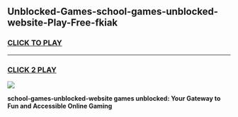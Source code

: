 
## Unblocked-Games-school-games-unblocked-website-Play-Free-fkiak
<h3>
<a href="https://premium76.site?title=school-games-unblocked-website&ref=17A">CLICK TO PLAY</a></h3>
<hr>

<h3>
<a href="https://premium76.site?title=school-games-unblocked-website&ref=17A">CLICK 2 PLAY</a>
  
</h3>

<a href="https://premium76.site?title=school-games-unblocked-website&ref=17A"><img src="https://clearcache.store/games.png"></a>


**school-games-unblocked-website games unblocked: Your Gateway to Fun and Accessible Online Gaming**
